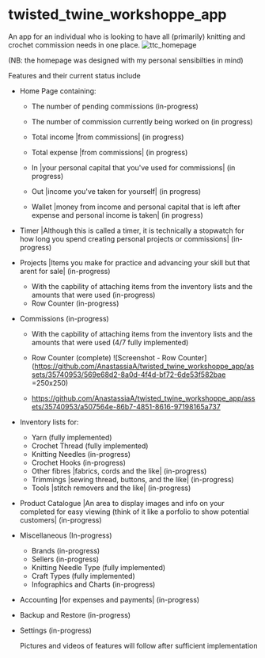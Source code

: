 # twisted_twine_workshoppe_app
An app for an individual who is looking to have all (primarily) knitting and crochet commission needs in one place.
![ttc_homepage](https://github.com/AnastassiaA/twisted_twine_workshoppe_app/assets/35740953/6a10bd26-1652-46fc-9b8d-a5f32210c95b)


(NB: the homepage was designed with my personal sensibilties in mind)

Features and their current status include
- Home Page containing:
  - The number of pending commissions (in-progress)
  - The number of commission currently being worked on (in progress)
  - Total income |from commissions| (in progress)
  - Total expense |from commissions| (in progress)
  - In |your personal capital that you've used for commissions| (in progress)
  - Out |income you've taken for yourself| (in progress)




  - Wallet |money from income and personal capital that is left after expense and personal income is taken| (in progress) 
- Timer |Although this is called a timer, it is technically a stopwatch for how long you spend creating personal projects or commissions| (in-progress)
- Projects |Items you make for practice and advancing your skill but that arent for sale| (in-progress)
  - With the capbility of attaching items from the inventory lists and the amounts that were used (in-progress)
  - Row Counter (in-progress)
- Commissions (in-progress)
  - With the capbility of attaching items from the inventory lists and the amounts that were used (4/7 fully implemented)
  -  Row Counter (complete)
    ![Screenshot - Row Counter](https://github.com/AnastassiaA/twisted_twine_workshoppe_app/assets/35740953/569e68d2-8a0d-4f4d-bf72-6de53f582bae =250x250)

    - https://github.com/AnastassiaA/twisted_twine_workshoppe_app/assets/35740953/a507564e-86b7-4851-8616-97198165a737
- Inventory lists for:
  - Yarn (fully implemented)
  - Crochet Thread (fully implemented)
  - Knitting Needles (in-progress)
  - Crochet Hooks (in-progress)
  - Other fibres |fabrics, cords and the like| (in-progress)
  - Trimmings |sewing thread, buttons, and the like| (in-progress)
  - Tools |stitch removers and the like| (in-progress)
- Product Catalogue |An area to display images and info on your completed for easy viewing (think of it like a porfolio to show potential customers| (in-progress)
- Miscellaneous (In-progress)
  - Brands (in-progress)
  - Sellers (in-progress)
  - Knitting Needle Type (fully implemented)
  - Craft Types (fully implemented)
  - Infographics and Charts (in-progress)
- Accounting |for expenses and payments| (in-progress)
- Backup and Restore (in-progress)
- Settings (in-progress)

  Pictures and videos of features will follow after sufficient implementation
